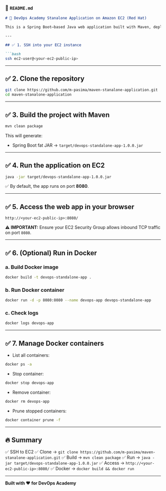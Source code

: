 

### 📄 `README.md`

````markdown
# 🚀 DevOps Academy Stanalone Application on Amazon EC2 (Red Hat)

This is a Spring Boot–based Java web application built with Maven, deployable on Amazon EC2 (Red Hat) and Docker.

---

## ✅ 1. SSH into your EC2 instance

```bash
ssh ec2-user@<your-ec2-public-ip>
````

---

## ✅ 2. Clone the repository

```bash
git clone https://github.com/m-pasima/maven-stanalone-application.git
cd maven-stanalone-application
```

---

## ✅ 3. Build the project with Maven

```bash
mvn clean package
```

This will generate:

* Spring Boot fat JAR → `target/devops-standalone-app-1.0.0.jar`

---

## ✅ 4. Run the application on EC2

```bash
java -jar target/devops-standalone-app-1.0.0.jar
```

✅ By default, the app runs on port **8080**.

---

## ✅ 5. Access the web app in your browser

```
http://<your-ec2-public-ip>:8080/
```

⚠ **IMPORTANT:** Ensure your EC2 Security Group allows inbound TCP traffic on port `8080`.

---

## ✅ 6. (Optional) Run in Docker

### a. Build Docker image

```bash
docker build -t devops-standalone-app .
```

### b. Run Docker container

```bash
docker run -d -p 8080:8080 --name devops-app devops-standalone-app
```

### c. Check logs

```bash
docker logs devops-app
```

---

## ✅ 7. Manage Docker containers

* List all containers:

```bash
docker ps -a
```

* Stop container:

```bash
docker stop devops-app
```

* Remove container:

```bash
docker rm devops-app
```

* Prune stopped containers:

```bash
docker container prune -f
```

---

## 🔥 Summary

✅ SSH to EC2
✅ Clone → `git clone https://github.com/m-pasima/maven-stanalone-application.git`
✅ Build → `mvn clean package`
✅ Run → `java -jar target/devops-standalone-app-1.0.0.jar`
✅ Access → `http://<your-ec2-public-ip>:8080/`
✅ Docker → `docker build && docker run`

---

**Built with ❤️ for DevOps Academy**

```





